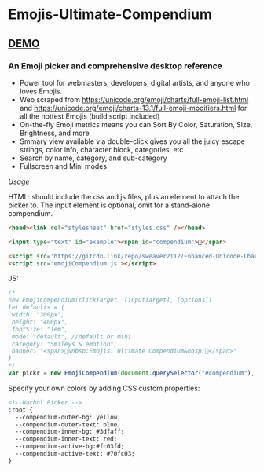 # Emojis-Ultimate-Compendium
## [DEMO](https://codepen.io/sweaver2112/full/QWKNRbG)
### An Emoji picker and comprehensive desktop reference

* Power tool for webmasters, developers, digital artists, and anyone who loves Emojis. 
* Web scraped from https://unicode.org/emoji/charts/full-emoji-list.html and https://unicode.org/emoji/charts-13.1/full-emoji-modifiers.html for all the hottest Emojis (build script included)
* On-the-fly Emoji metrics means you can Sort By Color, Saturation, Size, Brightness, and more
* Smmary view available via double-click gives you all the juicy escape strings, color info, character block, categories, etc
* Search by name, category, and sub-category
* Fullscreen and Mini modes

_Usage_

HTML: should include the css and js files, plus an element to attach the picker to. The input element is optional, omit for a stand-alone compendium.
```html
<head><link rel="stylesheet" href="styles.css" /></head>

<input type="text" id="example"><span id="compendium">📙</span>

<script src='https://gitcdn.link/repo/sweaver2112/Enhanced-Unicode-Character-Blocks/master/blocks.js'></script>
<script src='emojiCompendium.js'></script>
```
JS:
```javascript
/*
new EmojiCompendium(clickTarget, [inputTarget], [options])
let defaults = { 
 width: "300px", 
 height: "400px", 
 fontSize: "1em", 
 mode: "default", //default or mini
 category: "Smileys & emotion",
 banner: "<span>📗&nbsp;Emojis: Ultimate Compendium&nbsp;📗</span>" 
}
*/
var pickr = new EmojiCompendium(document.querySelector("#compendium"), document.querySelector("#example"));
```

Specify your own colors by adding CSS custom properties:
```html
<!--Warhol Picker -->
:root {
  --compendium-outer-bg: yellow;
  --compendium-outer-text: blue;
  --compendium-inner-bg: #3dfaff;
  --compendium-inner-text: red;
  --compendium-active-bg:#fc03fd;
  --compendium-active-text: #70fc03;
}
```




